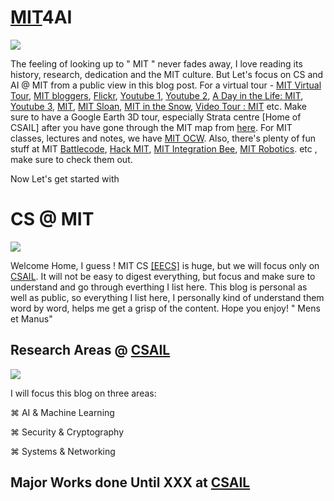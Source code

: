 # [MIT](http://www.mit.edu/)4AI


<img src = "https://github.com/SKKSaikia/MIT4AI/blob/master/images/main/mit_logo.png">

The feeling of looking up to " MIT " never fades away, I love reading its history, research, dedication and the MIT culture. But Let's focus on CS and AI @ MIT from a public view in this blog post. For a virtual tour - [MIT Virtual Tour](http://web.mit.edu/vrtour/), [MIT bloggers](https://www.youtube.com/user/MITbloggers/videos), [Flickr](https://www.flickr.com/photos/cpsphotolibrary/), [Youtube 1](https://youtu.be/u0SFyokPoBk), [Youtube 2](https://youtu.be/nv277w2yBWI), [A Day in the Life: MIT](https://youtu.be/ZMyKOkyAjUQ), [Youtube 3](https://youtu.be/QlP4X_qQGTw), [MIT](https://youtu.be/MN_uGfDtRHo), [MIT Sloan](https://youtu.be/VjGVBZVLijM), [MIT in the Snow](https://youtu.be/NvITE6AZGbE), [Video Tour : MIT](http://mitadmissions.org/blogs/entry/follow-me-a-video-tour-of-campus) etc. Make sure to have a Google Earth 3D tour, especially Strata centre [Home of CSAIL] after you have gone through the MIT map from [here](https://drive.google.com/file/d/1wD7LESaO7zR1VegM1R6-yXv8_RM3KUo1/view?usp=sharing). For MIT classes, lectures and notes, we have [MIT OCW](https://ocw.mit.edu/index.htm). Also, there's plenty of fun stuff at MIT [Battlecode](https://www.battlecode.org/#/), [Hack MIT](https://hackmit.org/), [MIT Integration Bee](http://www.mit.edu/~same/integrationbee.html), [MIT Robotics](https://robotics.mit.edu/). etc , make sure to check them out.

Now Let's get started with <h1><b>CS @ MIT</b></h1>

<img src="https://github.com/SKKSaikia/MIT4AI/blob/master/images/main/MIT_CSAIL.jpg">

Welcome Home, I guess ! MIT CS [[EECS]](https://www.eecs.mit.edu/)  is huge, but we will focus only on [CSAIL](https://www.csail.mit.edu/). It will not be easy to digest everything, but focus and make sure to understand and go through everthing I list here. This blog is personal as well as public, so everything I list here, I personally kind of understand them word by word, helps me get a grisp of the content. Hope you enjoy! " Mens et Manus"

Research Areas @ [CSAIL](https://www.csail.mit.edu/research)
-

<img src="https://github.com/SKKSaikia/MIT4AI/blob/master/images/main/RA.PNG">

I will focus this blog on three areas:

⌘ AI & Machine Learning

⌘ Security & Cryptography

⌘ Systems & Networking

Major Works done Until XXX at [CSAIL](https://www.youtube.com/user/MITCSAIL/videos)
-

